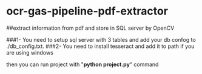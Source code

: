# ocr-gas-pipeline-pdf-extractor
##extract information from pdf and store in SQL server by OpenCV

###1- You need to setup sql server with 3 tables and add your db confog to ./db_config.txt.
###2- You need to install tesseract and add it to path if you are using windows

then you can run project with "**python project.py**" command 
